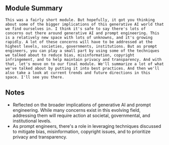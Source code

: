 ## Module Summary
```
This was a fairly short module. But hopefully, it got you thinking about some of the bigger implications of this generative AI world that we find ourselves in. I think it's safe to say there's lots of concerns out there around generative AI and prompt engineering. This is a relatively new space with lots of unknowns, and it's growing rapidly. A lot of these concerns will have to be addressed at the highest levels, societies, governments, institutions. But as prompt engineers, you can play a small part by using some of the techniques we talked about to reduce bias, misinformation, copyright infringement, and to help maintain privacy and transparency. And with that, let's move on to our final module. We'll summarize a lot of what we've talked about by putting it into best practices. And then we'll also take a look at current trends and future directions in this space. I'll see you there.
```

## Notes
- Reflected on the broader implications of generative AI and prompt engineering. While many concerns exist in this evolving field, addressing them will require action at societal, governmental, and institutional levels. 
- As prompt engineers, there's a role in leveraging techniques discussed to mitigate bias, misinformation, copyright issues, and to prioritize privacy and transparency.
